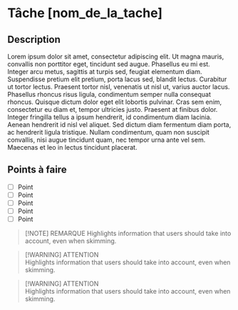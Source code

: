 # Tâche [nom_de_la_tache]

## Description
Lorem ipsum dolor sit amet, consectetur adipiscing elit. Ut magna mauris, convallis non porttitor eget, tincidunt sed augue. Phasellus eu mi est. Integer arcu metus, sagittis at turpis sed, feugiat elementum diam. Suspendisse pretium elit pretium, porta lacus sed, blandit lectus. Curabitur ut tortor lectus. Praesent tortor nisl, venenatis ut nisl ut, varius auctor lacus. Phasellus rhoncus risus ligula, condimentum semper nulla consequat rhoncus. Quisque dictum dolor eget elit lobortis pulvinar. Cras sem enim, consectetur eu diam et, tempor ultricies justo. Praesent at finibus dolor. Integer fringilla tellus a ipsum hendrerit, id condimentum diam lacinia. Aenean hendrerit id nisl vel aliquet. Sed dictum diam fermentum diam porta, ac hendrerit ligula tristique. Nullam condimentum, quam non suscipit convallis, nisi augue tincidunt quam, nec tempor urna ante vel sem. Maecenas et leo in lectus tincidunt placerat.

## Points à faire

- [ ] Point
- [ ] Point
- [ ] Point
- [ ] Point
- [ ] Point

> [!NOTE]  REMARQUE
> Highlights information that users should take into account, even when skimming.

> [!WARNING]  ATTENTION  
> Highlights information that users should take into account, even when skimming.

> [!WARNING]  ATTENTION  
> Highlights information that users should take into account, even when skimming.

